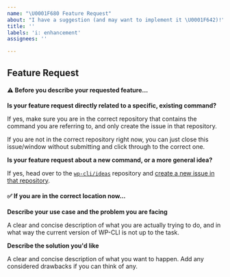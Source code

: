 ```yaml
---
name: "\U0001F680 Feature Request"
about: "I have a suggestion (and may want to implement it \U0001F642)!"
title: ''
labels: 'i: enhancement'
assignees: ''

---
```


## Feature Request

#### ⚠️ Before you describe your requested feature...

**Is your feature request directly related to a specific, existing command?**

If yes, make sure you are in the correct repository that contains the command you are referring to, and only create the issue in that repository.

If you are not in the correct repository right now, you can just close this issue/window without submitting and click through to the correct one.

**Is your feature request about a new command, or a more general idea?**

If yes, head over to the [`wp-cli/ideas`](https://github.com/wp-cli/ideas) repository and [create a new issue in that repository](https://github.com/wp-cli/ideas/issues/new).

#### ✅ If you are in the correct location now... 

**Describe your use case and the problem you are facing**

A clear and concise description of what you are actually trying to do, and in what way the current version of WP-CLI is not up to the task.

**Describe the solution you'd like**

A clear and concise description of what you want to happen. Add any considered drawbacks if you can think of any.